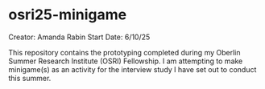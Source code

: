 # osri25-minigame

Creator: Amanda Rabin
Start Date: 6/10/25

This repository contains the prototyping completed during my Oberlin Summer Research Institute (OSRI) Fellowship. I am attempting to make minigame(s) as an activity for the interview study I have set out to conduct this summer. 
